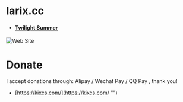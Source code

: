 # larix.cc

* #### [Twilight Summer](https://larix.cc/ "https://larix.cc")  

![Web Site](https://larix.cc/files/img/website_info.png "https://larix.cc")  

# Donate

I accept donations through: Alipay / Wechat Pay / QQ Pay , thank you!
* [https://kixcs.com/](https://kixcs.com/ "") 
